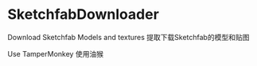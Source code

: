 # SketchfabDownloader
Download Sketchfab Models and textures
提取下载Sketchfab的模型和贴图

Use TamperMonkey
使用油猴
